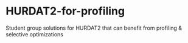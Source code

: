 # HURDAT2-for-profiling
Student group solutions for HURDAT2 that can benefit from profiling &amp; selective optimizations
